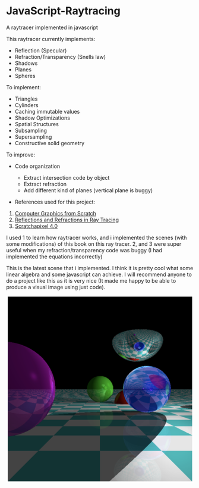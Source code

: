 # JavaScript-Raytracing
A raytracer implemented in javascript

This raytracer currently implements:
- Reflection (Specular)
- Refraction/Transparency (Snells law)
- Shadows
- Planes
- Spheres

To implement:
- Triangles
- Cylinders
- Caching immutable values
- Shadow Optimizations
- Spatial Structures
- Subsampling
- Supersampling
- Constructive solid geometry

To improve:
- Code organization
    - Extract intersection code by object
    - Extract refraction
    - Add different kind of planes (vertical plane is buggy)

- References used for this project:
1. [Computer Graphics from Scratch](https://gabrielgambetta.com/computer-graphics-from-scratch/)
2. [Reflections and Refractions in Ray Tracing](https://graphics.stanford.edu/courses/cs148-10-summer/docs/2006--degreve--reflection_refraction.pdf)
3. [Scratchapixel 4.0](https://www.scratchapixel.com/index.html)

I used 1 to learn how raytracer works, and i implemented the scenes (with some modifications) of this book on this ray tracer. 2, and 3 were super useful when my refraction/transparency code was buggy (I had implemented the equations incorrectly)

This is the latest scene that i implemented. I think it is pretty cool what some linear algebra and some javascript can achieve. I will recommend anyone to do a project like this as it is very nice (It made me happy to be able to produce a visual image using just code).

![Latest scene from the raytracer](./latest_implementation.png)
